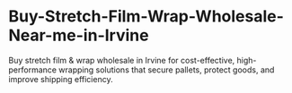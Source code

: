 # Buy-Stretch-Film-Wrap-Wholesale-Near-me-in-Irvine
Buy stretch film &amp; wrap wholesale in Irvine for cost-effective, high-performance wrapping solutions that secure pallets, protect goods, and improve shipping efficiency.
